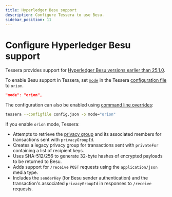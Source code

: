 ```yaml
---
title: Hyperledger Besu support
description: Configure Tessera to use Besu.
sidebar_position: 11
---
```


# Configure Hyperledger Besu support

Tessera provides support for [Hyperledger Besu versions earlier than 25.1.0](https://besu.hyperledger.org/en/stable/HowTo/Use-Privacy/Privacy/).

To enable Besu support in Tessera, set [`mode`](../../Reference/SampleConfiguration.md#mode) in the Tessera [configuration file](Tessera.md) to `orion`.

```json title="Orion mode configuration"
"mode": "orion",
```

The configuration can also be enabled using [command line overrides](Override-config.md):

```bash
tessera --configfile config.json -o mode="orion"
```

If you enable `orion` mode, Tessera:

* Attempts to retrieve the [privacy group](../../Concepts/Privacy-Groups.md) and its associated members for transactions
  sent with `privacyGroupId`.
* Creates a legacy privacy group for transactions sent with `privateFor` containing a list of recipient keys.
* Uses SHA-512/256 to generate 32-byte hashes of encrypted payloads to be returned to Besu.
* Adds support for `/receive` `POST` requests using the `application/json` media type.
* Includes the `senderKey` (for Besu sender authentication) and the transaction's associated `privacyGroupId` in responses to `/receive` requests.
